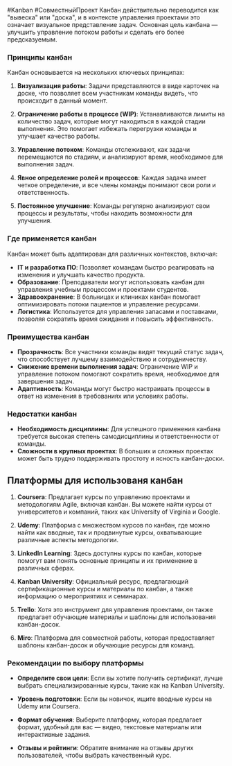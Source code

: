 #Kanban #СовместныйПроект
Канбан действительно переводится как "вывеска" или "доска", и в контексте управления проектами это означает визуальное представление задач. Основная цель канбана — улучшить управление потоком работы и сделать его более предсказуемым.

### Принципы канбан

Канбан основывается на нескольких ключевых принципах:

1. **Визуализация работы**: Задачи представляются в виде карточек на доске, что позволяет всем участникам команды видеть, что происходит в данный момент.
    
2. **Ограничение работы в процессе (WIP)**: Устанавливаются лимиты на количество задач, которые могут находиться в каждой стадии выполнения. Это помогает избежать перегрузки команды и улучшает качество работы.
    
3. **Управление потоком**: Команды отслеживают, как задачи перемещаются по стадиям, и анализируют время, необходимое для выполнения задач.
    
4. **Явное определение ролей и процессов**: Каждая задача имеет четкое определение, и все члены команды понимают свои роли и ответственность.
    
5. **Постоянное улучшение**: Команды регулярно анализируют свои процессы и результаты, чтобы находить возможности для улучшения.
 
### Где применяется канбан

Канбан может быть адаптирован для различных контекстов, включая:

- **IT и разработка ПО**: Позволяет командам быстро реагировать на изменения и улучшать качество продукта.
- **Образование**: Преподаватели могут использовать канбан для управления учебным процессом и проектами студентов.
- **Здравоохранение**: В больницах и клиниках канбан помогает оптимизировать потоки пациентов и управление ресурсами.
- **Логистика**: Используется для управления запасами и поставками, позволяя сократить время ожидания и повысить эффективность.

### Преимущества канбан

- **Прозрачность**: Все участники команды видят текущий статус задач, что способствует лучшему взаимодействию и сотрудничеству.
- **Снижение времени выполнения задач**: Ограничение WIP и управление потоком помогают сократить время, необходимое для завершения задач.
- **Адаптивность**: Команды могут быстро настраивать процессы в ответ на изменения в требованиях или условиях работы.

### Недостатки канбан

- **Необходимость дисциплины**: Для успешного применения канбана требуется высокая степень самодисциплины и ответственности от команды.
- **Сложности в крупных проектах**: В больших и сложных проектах может быть трудно поддерживать простоту и ясность канбан-доски.
## Платформы для использованя канбан
1. **Coursera**: Предлагает курсы по управлению проектами и методологиям Agile, включая канбан. Вы можете найти курсы от университетов и компаний, таких как University of Virginia и Google.
    
2. **Udemy**: Платформа с множеством курсов по канбан, где можно найти как вводные, так и продвинутые курсы, охватывающие различные аспекты методологии.
    
3. **LinkedIn Learning**: Здесь доступны курсы по канбан, которые помогут вам понять основные принципы и их применение в различных сферах.
    
4. **Kanban University**: Официальный ресурс, предлагающий сертификационные курсы и материалы по канбан, а также информацию о мероприятиях и семинарах.
    
5. **Trello**: Хотя это инструмент для управления проектами, он также предлагает обучающие материалы и шаблоны для использования канбан-досок.
    
6. **Miro**: Платформа для совместной работы, которая предоставляет шаблоны канбан-досок и обучающие ресурсы для команд.
    

### Рекомендации по выбору платформы

- **Определите свои цели**: Если вы хотите получить сертификат, лучше выбрать специализированные курсы, такие как на Kanban University.
    
- **Уровень подготовки**: Если вы новичок, ищите вводные курсы на Udemy или Coursera.
    
- **Формат обучения**: Выберите платформу, которая предлагает формат, удобный для вас — видео, текстовые материалы или интерактивные задания.
    
- **Отзывы и рейтинги**: Обратите внимание на отзывы других пользователей, чтобы выбрать качественный курс.